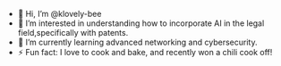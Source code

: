 - 👋 Hi, I’m @klovely-bee
- 👀 I’m interested in understanding how to incorporate AI in the legal field,specifically with patents.
- 🌱 I’m currently learning advanced networking and cybersecurity.
- ⚡ Fun fact: I love to cook and bake, and recently won a chili cook off!

